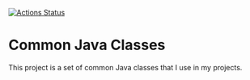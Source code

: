 [![Actions Status](https://github.com/cmayes/cmayes-common/workflows/JavaCI/badge.svg)](https://github.com/cmayes/cmayes-common/actions)

# Common Java Classes

This project is a set of common Java classes that I use in my projects.